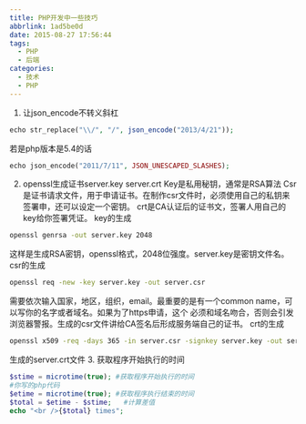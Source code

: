 ```yaml
---
title: PHP开发中一些技巧
abbrlink: 1ad5be0d
date: 2015-08-27 17:56:44
tags:
  - PHP
  - 后端
categories:
  - 技术
  - PHP
---
```

1. 让json_encode不转义斜杠

``` php
echo str_replace("\\/", "/", json_encode("2013/4/21"));
```
若是php版本是5.4的话
``` php
echo json_encode("2011/7/11", JSON_UNESCAPED_SLASHES);
```
2. openssl生成证书server.key server.crt
Key是私用秘钥，通常是RSA算法
Csr是证书请求文件，用于申请证书。在制作csr文件时，必须使用自己的私钥来签署申，还可以设定一个密钥。
crt是CA认证后的证书文，签署人用自己的key给你签署凭证。
key的生成
``` bash
openssl genrsa -out server.key 2048
```
这样是生成RSA密钥，openssl格式，2048位强度。server.key是密钥文件名。
csr的生成
``` bash
openssl req -new -key server.key -out server.csr
```
需要依次输入国家，地区，组织，email。最重要的是有一个common name，可以写你的名字或者域名。如果为了https申请，这个
必须和域名吻合，否则会引发浏览器警报。生成的csr文件讲给CA签名后形成服务端自己的证书。
crt的生成
``` bash
openssl x509 -req -days 365 -in server.csr -signkey server.key -out server.crt
```
生成的server.crt文件
3. 获取程序开始执行的时间
``` php
$stime = microtime(true); #获取程序开始执行的时间
#你写的php代码
$etime = microtime(true); #获取程序执行结束的时间
$total = $etime - $stime;   #计算差值
echo "<br />{$total} times";
```
